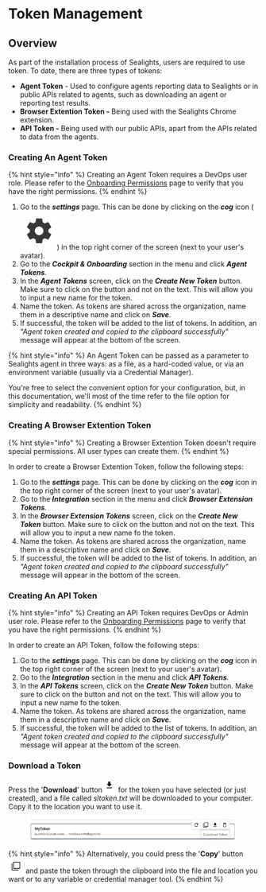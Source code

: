 # Token Management

## Overview

As part of the installation process of Sealights, users are required to use token. To date, there are three types of tokens:

* **Agent Token** - Used to configure agents reporting data to Sealights or in public APIs related to agents, such as downloading an agent or reporting test results.
* **Browser Extention Token -** Being used with the Sealights Chrome extension.
* **API Token -** Being used with our public APIs, apart from the APIs related to data from the agents.

### Creating An Agent Token

{% hint style="info" %}
Creating an Agent Token requires a DevOps user role. Please refer to the [Onboarding Permissions](role-based-access-control/onboarding-permissions.md#how-to-verify-my-role) page to verify that you have the right permissions.
{% endhint %}

1. Go to the _**settings**_ page. This can be done by clicking on the _**cog**_ icon (<img src="../../.gitbook/assets/image (1).png" alt="" data-size="line">) in the top right corner of the screen (next to your user's avatar).
2. Go to the _**Cockpit & Onboarding**_ section in the menu and click _**Agent Tokens**._
3. In the _**Agent Tokens**_ screen, click on the _**Create New Token**_ button. Make sure to click on the button and not on the text. This will allow you to input a new name for the token.
4. Name the token. As tokens are shared across the organization, name them in a descriptive name and click on _**Save**._&#x20;
5. If successful, the token will be added to the list of tokens. In addition, an _"Agent token created and copied to the clipboard successfully"_ message will appear at the bottom of the screen.&#x20;

{% hint style="info" %}
An Agent Token can be passed as a parameter to Sealights agent in three ways: as a file, as a hard-coded value, or via an environment variable (usually via a Credential Manager).

You're free to select the convenient option for your configuration, but, in this documentation, we'll most of the time refer to the file option for simplicity and readability.
{% endhint %}

### Creating A Browser Extention Token

{% hint style="info" %}
Creating a Browser Extention Token doesn't require special permissions. All user types can create them.
{% endhint %}

In order to create a Browser Extention Token, follow the following steps:

1. Go to the _**settings**_ page. This can be done by clicking on the _**cog**_ icon in the top right corner of the screen (next to your user's avatar).
2. Go to the _**Integration**_ section in the menu and click _**Browser Extension Tokens**._
3. In the _**Browser Extension Tokens**_ screen, click on the _**Create New Token**_ button. Make sure to click on the button and not on the text. This will allow you to input a new name fo the token.
4. Name the token. As tokens are shared across the organization, name them in a descriptive name and click on _**Save**._&#x20;
5. If successful, the token will be added to the list of tokens. In addition, an _"Agent token created and copied to the clipboard successfully"_ message will appear in the bottom of the screen.&#x20;

### Creating An API Token&#x20;

{% hint style="info" %}
Creating an API Token requires DevOps or Admin user role. Please refer to the [Onboarding Permissions](role-based-access-control/onboarding-permissions.md#how-to-verify-my-role) page to verify that you have the right permissions.
{% endhint %}

In order to create an API Token, follow the following steps:

1. Go to the _**settings**_ page. This can be done by clicking on the _**cog**_ icon in the top right corner of the screen (next to your user's avatar).
2. Go to the _**Integration**_ section in the menu and click _**API Tokens**._
3. In the _**API Tokens**_ screen, click on the _**Create New Token**_ button. Make sure to click on the button and not on the text. This will allow you to input a new name fo the token.
4. Name the token. As tokens are shared across the organization, name them in a descriptive name and click on _**Save**._&#x20;
5. If successful, the token will be added to the list of tokens. In addition, an _"Agent token created and copied to the clipboard successfully"_ message will appear at the bottom of the screen.&#x20;

### Download a Token

Press the '**Download**' button<img src="../../.gitbook/assets/image (23).png" alt="" data-size="line"> for the token you have selected (or just created), and a file called _sltoken.txt_ will be downloaded to your computer. Copy it to the location you want to use it.

<div data-full-width="true">

<figure><img src="../../.gitbook/assets/image (8).png" alt=""><figcaption></figcaption></figure>

</div>

{% hint style="info" %}
Alternatively, you could press the '**Copy**' button<img src="../../.gitbook/assets/image (24).png" alt="" data-size="line"> and paste the token through the clipboard into the file and location you want or to any variable or credential manager tool.
{% endhint %}
